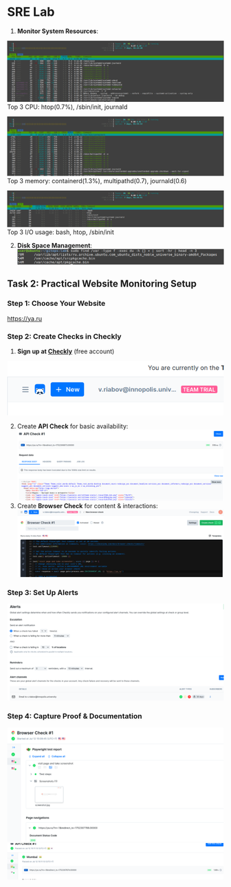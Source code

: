 # SRE Lab

1. **Monitor System Resources**:

![htop](/img/13.png)
Top 3 CPU: htop(0.7%), /sbin/init, journald

![htop](/img/14.png)
Top 3 memory: containerd(1.3%), multipathd(0.7), journald(0.6)

![htop](/img/15.png)
Top 3 I/O usage: bash, htop, /sbin/init

2. **Disk Space Management**:
![find](/img/16.png)

## Task 2: Practical Website Monitoring Setup

### Step 1: Choose Your Website

https://ya.ru

### Step 2: Create Checks in Checkly

1. **Sign up at [Checkly](https://checklyhq.com/)** (free account)

![checkly](/img/17.png)

2. Create **API Check** for basic availability:
![checkly](/img/18.png)
3. Create **Browser Check** for content & interactions:
![checkly](/img/19.png)

### Step 3: Set Up Alerts

![checkly](/img/20.png)

### Step 4: Capture Proof & Documentation

![checkly](/img/21.png)
![checkly](/img/22.png)
